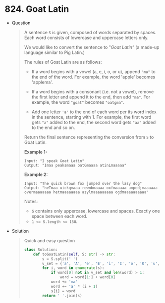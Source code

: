 # 824. Goat Latin

- Question

  > A sentence `S` is given, composed of words separated by spaces. Each word consists of lowercase and uppercase letters only.
  >
  > We would like to convert the sentence to "*Goat Latin"* (a made-up language similar to Pig Latin.)
  >
  > The rules of Goat Latin are as follows:
  >
  > - If a word begins with a vowel (a, e, i, o, or u), append `"ma"` to the end of the word.
  >   For example, the word 'apple' becomes 'applema'.
  >    
  > - If a word begins with a consonant (i.e. not a vowel), remove the first letter and append it to the end, then add `"ma"`.
  >   For example, the word `"goat"` becomes `"oatgma"`.
  >    
  > - Add one letter `'a'` to the end of each word per its word index in the sentence, starting with 1.
  >   For example, the first word gets `"a"` added to the end, the second word gets `"aa"` added to the end and so on.
  >
  > Return the final sentence representing the conversion from `S` to Goat Latin. 
  >
  >  
  >
  > **Example 1:**
  >
  > ```
  > Input: "I speak Goat Latin"
  > Output: "Imaa peaksmaaa oatGmaaaa atinLmaaaaa"
  > ```
  >
  > **Example 2:**
  >
  > ```
  > Input: "The quick brown fox jumped over the lazy dog"
  > Output: "heTmaa uickqmaaa rownbmaaaa oxfmaaaaa umpedjmaaaaaa overmaaaaaaa hetmaaaaaaaa azylmaaaaaaaaa ogdmaaaaaaaaaa"
  > ```
  >
  >  
  >
  > Notes:
  >
  > - `S` contains only uppercase, lowercase and spaces. Exactly one space between each word.
  > - `1 <= S.length <= 150`.

- Solution

  > Quick and easy question
  >
  > ```python
  > class Solution:
  >     def toGoatLatin(self, S: str) -> str:
  >         s = S.split(' ')
  >         v_set = {'a', 'A', 'e', 'E', 'i', 'I', 'o', 'O', 'u', 'U'}
  >         for i, word in enumerate(s):
  >             if word[0] not in v_set and len(word) > 1:
  >                 word = word[1:] + word[0]
  >             word += 'ma'
  >             word += 'a' * (i + 1)
  >             s[i] = word
  >         return ' '.join(s)   
  > ```

  